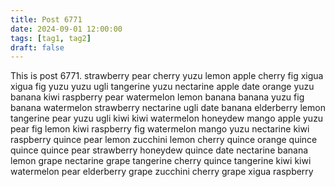 ```yaml
---
title: Post 6771
date: 2024-09-01 12:00:00
tags: [tag1, tag2]
draft: false
---
```

This is post 6771.
strawberry
pear
cherry
yuzu
lemon
apple
cherry
fig
xigua
xigua
fig
yuzu
yuzu
ugli
tangerine
yuzu
nectarine
apple
date
orange
yuzu
banana
kiwi
raspberry
pear
watermelon
lemon
banana
banana
yuzu
fig
banana
watermelon
strawberry
nectarine
ugli
date
banana
elderberry
lemon
tangerine
pear
yuzu
ugli
kiwi
kiwi
watermelon
honeydew
mango
apple
yuzu
pear
fig
lemon
kiwi
raspberry
fig
watermelon
mango
yuzu
nectarine
kiwi
raspberry
quince
pear
lemon
zucchini
lemon
cherry
quince
orange
quince
quince
quince
pear
strawberry
honeydew
quince
date
nectarine
banana
lemon
grape
nectarine
grape
tangerine
cherry
quince
tangerine
kiwi
kiwi
watermelon
pear
elderberry
grape
zucchini
cherry
grape
xigua
raspberry
